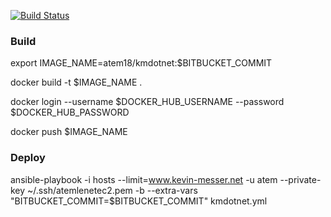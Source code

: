 [![Build Status](https://travis-ci.org/Atem18/kmdotnet.svg?branch=master)](https://travis-ci.org/Atem18/kmdotnet)

### Build

export IMAGE_NAME=atem18/kmdotnet:$BITBUCKET_COMMIT

docker build -t $IMAGE_NAME .

docker login --username $DOCKER_HUB_USERNAME --password $DOCKER_HUB_PASSWORD

docker push $IMAGE_NAME

### Deploy

ansible-playbook -i hosts --limit=www.kevin-messer.net -u atem --private-key ~/.ssh/atemlenetec2.pem -b --extra-vars "BITBUCKET_COMMIT=$BITBUCKET_COMMIT" kmdotnet.yml
